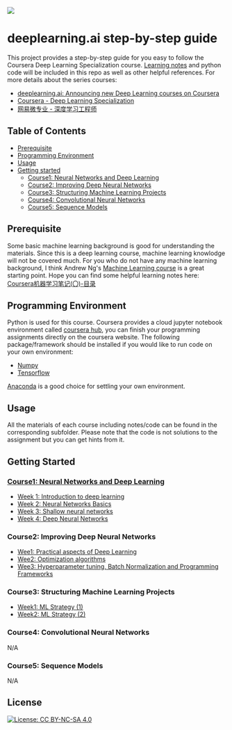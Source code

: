 ![](http://7xrrje.com1.z0.glb.clouddn.com/deeplearning-ai.png?imageMogr/v2/thumbnail/!45p)
# deeplearning.ai step-by-step guide
This project provides a step-by-step guide for you easy to follow the Coursera Deep Learning Specialization course. [Learning notes](http://daniellaah.github.io/2017/deeplearning.ai-toc.html) and python code will be included in this repo as well as other helpful references.  For more details about the series courses:
- [deeplearning.ai: Announcing new Deep Learning courses on Coursera](https://medium.com/@andrewng/deeplearning-ai-announcing-new-deep-learning-courses-on-coursera-43af0a368116)
- [Coursera - Deep Learning Specialization](https://www.coursera.org/specializations/deep-learning)
- [网易微专业 - 深度学习工程师](http://mooc.study.163.com/smartSpec/detail/1001319001.htm)

## Table of Contents
- [Prerequisite](#prerequisite)
- [Programming Environment](#programming-environment)
- [Usage](#usage)
- [Getting started](#getting-started)
  - [Course1: Neural Networks and Deep Learning](#course1-neural-networks-and-deep-learning)
  - [Course2: Improving Deep Neural Networks](#course2-improving-deep-neural-networks)
  - [Course3: Structuring Machine Learning Projects](#course3-structuring-machine-learning-projects)
  - [Course4: Convolutional Neural Networks](#course4-convolutional-neural-networks)
  - [Course5: Sequence Models](#course5-sequence-models)

## Prerequisite
Some basic machine learning background is good for understanding the materials. Since this is a deep learning course, machine learning knowlodge will not be covered much. For you who do not have any machine learning background, I think Andrew Ng's [Machine Learning course](https://www.coursera.org/learn/machine-learning) is a great starting point. Hope you can find some helpful learning notes here: [Coursera机器学习笔记(〇)-目录](http://daniellaah.github.io/2016/Machine-Learning-Andrew-Ng-My-Notes.html)

## Programming Environment
Python is used for this course. Coursera provides a cloud jupyter notebook environment called [coursera hub](https://www.coursera.org/learn/neural-networks-deep-learning/supplement/oABOh/programming-assignment-faq), you can finish your programming assignments directly on the coursera website. The following package/framework should be installed if you would like to run code on your own environment:
- [Numpy](http://www.numpy.org/)
- [Tensorflow](https://github.com/tensorflow/tensorflow)

[Anaconda](https://docs.continuum.io/anaconda/install/) is a good choice for settling your own environment.

## Usage
All the materials of each course including notes/code can be found in the corresponding subfolder. Please note that the code is not solutions to the assignment but you can get hints from it.

## Getting Started
### [Course1: Neural Networks and Deep Learning](https://github.com/daniellaah/deeplearning.ai-notes-code/tree/master/01-Neural-Networks-and-Deep-Learning)
- [Week 1: Introduction to deep learning](https://github.com/daniellaah/deeplearning.ai-notes-code/tree/master/01-Neural-Networks-and-Deep-Learning/week1)
- [Week 2: Neural Networks Basics](https://github.com/daniellaah/deeplearning.ai-notes-code/tree/master/01-Neural-Networks-and-Deep-Learning/week2)
- [Week 3: Shallow neural networks](https://github.com/daniellaah/deeplearning.ai-notes-code/tree/master/01-Neural-Networks-and-Deep-Learning/week3)
- [Week 4: Deep Neural Networks](https://github.com/daniellaah/deeplearning.ai-notes-code/tree/master/01-Neural-Networks-and-Deep-Learning/week4)
### Course2: Improving Deep Neural Networks
- [Wee1: Practical aspects of Deep Learning]()
- [Wee2: Optimization algorithms]()
- [Wee3: Hyperparameter tuning, Batch Normalization and Programming Frameworks]()
### Course3: Structuring Machine Learning Projects
- [Week1: ML Strategy (1)]()
- [Week2: ML Strategy (2)]()
### Course4: Convolutional Neural Networks
N/A
### Course5: Sequence Models
N/A


## License
[![License: CC BY-NC-SA 4.0](https://img.shields.io/badge/License-CC%20BY--NC--SA%204.0-lightgrey.svg)](https://creativecommons.org/licenses/by-nc-sa/4.0/)